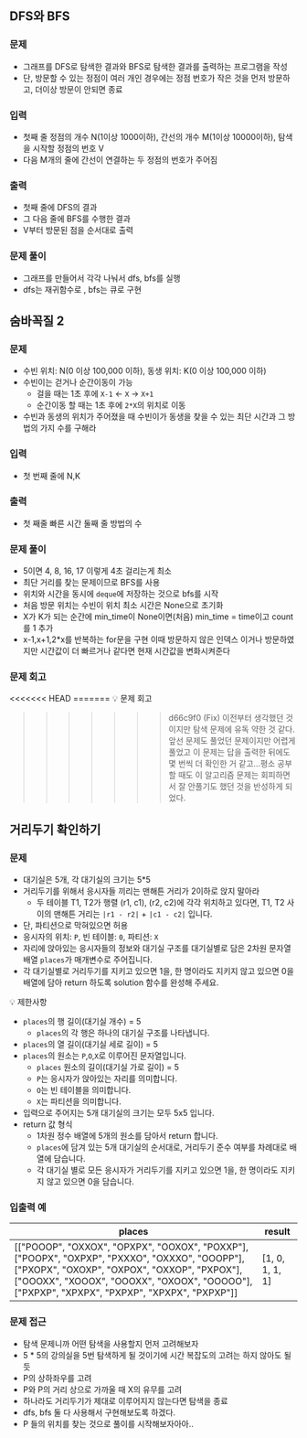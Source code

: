 ## DFS와 BFS
### 문제
- 그래프를 DFS로 탐색한 결과와 BFS로 탐색한 결과를 출력하는 프로그램을 작성
- 단, 방문할 수 있는 정점이 여러 개인 경우에는 정점 번호가 작은 것을 먼저 방문하고, 더이상 방문이 안되면 종료
### 입력
- 첫째 줄 정점의 개수 N(1이상 1000이하), 간선의 개수 M(1이상 10000이하), 탐색을 시작할 정점의 번호 V
- 다음 M개의 줄에 간선이 연결하는 두 정점의 번호가 주어짐
### 출력
- 첫째 줄에 DFS의 결과
- 그 다음 줄에 BFS를 수행한 결과
- V부터 방문된 점을 순서대로 출력
### 문제 풀이
- 그래프를 만들어서 각각 나눠서 dfs, bfs를 실행
- dfs는 재귀함수로 , bfs는 큐로 구현

## 숨바꼭질 2
### 문제
- 수빈 위치: N(0 이상 100,000 이하), 동생 위치: K(0 이상 100,000 이하)
- 수빈이는 걷거나 순간이동이 가능 
    - 걸을 때는 1초 후에 `X-1` <- `X` -> `X+1`
    - 순간이동 할 때는 1초 후에 `2*X`의 위치로 이동
- 수빈과 동생의 위치가 주어졌을 때 수빈이가 동생을 찾을 수 있는 최단 시간과 그 방법의 가지 수를 구해라
### 입력
- 첫 번째 줄에 N,K
### 출력
- 첫 째줄 빠른 시간 둘째 줄 방법의 수
### 문제 풀이
- 5이면 4, 8, 16, 17 이렇게 4초 걸리는게 최소
- 최단 거리를 찾는 문제이므로 BFS를 사용
- 위치와 시간을 동시에 `deque`에 저장하는 것으로 bfs를 시작
- 처음 방문 위치는 수빈이 위치 최소 시간은 None으로 초기화
- X가 K가 되는 순간에 min_time이 None이면(처음) min_time = time이고 count를 1 추가
- x-1,x+1,2*x를 반복하는 for문을 구현 이때 방문하지 않은 인덱스 이거나 방문하였지만 시간값이 더 빠르거나 같다면 현재 시간값을 변화시켜준다
### 문제 회고
<aside>
<<<<<<< HEAD
=======
💡 문제 회고

>>>>>>> d66c9f0 (Fix)
이전부터 생각했던 것이지만 탐색 문제에 유독 약한 것 같다. 앞선 문제도 풀었던 문제이지만 어렵게 풀었고 이 문제는 답을 출력한 뒤에도 몇 번씩 더 확인한 거 같고...평소 공부할 때도 이 알고리즘 문제는 회피하면서 잘 안풀기도 했던 것을 반성하게 되었다. 
</aside>

## 거리두기 확인하기
### 문제
- 대기실은 5개, 각 대기실의 크기는 5*5
- 거리두기를 위해서 응시자들 끼리는 맨해튼 거리가 2이하로 앉지 말아라
    - 두 테이블 T1, T2가 행렬 (r1, c1), (r2, c2)에 각각 위치하고 있다면, T1, T2 사이의 맨해튼 거리는 `|r1 - r2|` + `|c1 - c2|` 입니다.
- 단, 파티션으로 막혀있으면 허용
- 응시자의 위치: `P`, 빈 테이블: `0`, 파티션: `X`
- 자리에 앉아있는 응시자들의 정보와 대기실 구조를 대기실별로 담은 2차원 문자열 배열 `places`가 매개변수로 주어집니다.
- 각 대기실별로 거리두기를 지키고 있으면 1을, 한 명이라도 지키지 않고 있으면 0을 배열에 담아 return 하도록 solution 함수를 완성해 주세요.

<aside>
💡 제한사항

- `places`의 행 길이(대기실 개수) = 5
    - `places`의 각 행은 하나의 대기실 구조를 나타냅니다.
- `places`의 열 길이(대기실 세로 길이) = 5
- `places`의 원소는 `P`,`O`,`X`로 이루어진 문자열입니다.
    - `places` 원소의 길이(대기실 가로 길이) = 5
    - `P`는 응시자가 앉아있는 자리를 의미합니다.
    - `O`는 빈 테이블을 의미합니다.
    - `X`는 파티션을 의미합니다.
- 입력으로 주어지는 5개 대기실의 크기는 모두 5x5 입니다.
- return 값 형식
    - 1차원 정수 배열에 5개의 원소를 담아서 return 합니다.
    - `places`에 담겨 있는 5개 대기실의 순서대로, 거리두기 준수 여부를 차례대로 배열에 담습니다.
    - 각 대기실 별로 모든 응시자가 거리두기를 지키고 있으면 1을, 한 명이라도 지키지 않고 있으면 0을 담습니다.
</aside>

### 입출력 예
| places | result |
| --- | --- |
| [["POOOP", "OXXOX", "OPXPX", "OOXOX", "POXXP"], ["POOPX", "OXPXP", "PXXXO", "OXXXO", "OOOPP"], ["PXOPX", "OXOXP", "OXPOX", "OXXOP", "PXPOX"], ["OOOXX", "XOOOX", "OOOXX", "OXOOX", "OOOOO"], ["PXPXP", "XPXPX", "PXPXP", "XPXPX", "PXPXP"]] | [1, 0, 1, 1, 1] |

### 문제 접근
- 탐색 문제니까 어떤 탐색을 사용할지 먼저 고려해보자
- 5 * 5의 강의실을 5번 탐색하게 될 것이기에 시간 복잡도의 고려는 하지 않아도 될 듯
- P의 상하좌우를 고려
- P와 P의 거리 상으로 가까울 때 X의 유무를 고려
- 하나라도 거리두기가 제대로 이루어지지 않는다면 탐색을 종료
- dfs, bfs 둘 다 사용해서 구현해보도록 하겠다.
- P 들의 위치를 찾는 것으로 풀이를 시작해보자아아..

